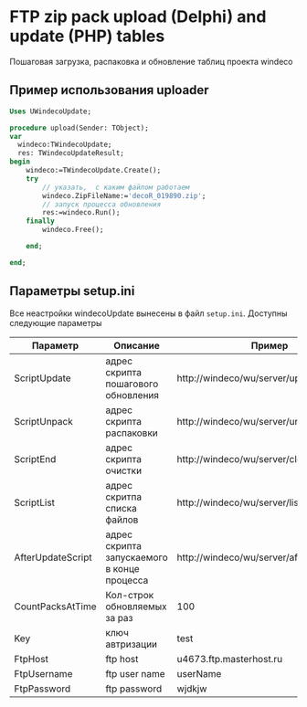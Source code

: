 # FTP zip pack upload (Delphi) and update (PHP) tables
Пошаговая загрузка, распаковка и обновление таблиц проекта windeco

## Пример использования uploader

```pascal
Uses UWindecoUpdate;

procedure upload(Sender: TObject);
var
  windeco:TWindecoUpdate;
  res: TWindecoUpdateResult;
begin
    windeco:=TWindecoUpdate.Create();
    try
        // указать,  с каким файлом работаем
        windeco.ZipFileName:='decoR_019890.zip';
        // запуск процесса обновления
        res:=windeco.Run();
    finally
        windeco.Free();

    end;

end;
```

## Параметры setup.ini
Все неастройки windecoUpdate вынесены в файл `setup.ini`. Доступны следующие параметры

|Параметр|Описание|Пример|
|----|----|----|
|ScriptUpdate|адрес скрипта пошагового обновления|http://windeco/wu/server/update.php|
|ScriptUnpack|адрес скрипта распаковки|http://windeco/wu/server/unpack.php|
|ScriptEnd|адрес скрипта очистки|http://windeco/wu/server/clear.php|
|ScriptList|адрес скритпа списка файлов|http://windeco/wu/server/list.php|
|AfterUpdateScript|адрес скрипта запускаемого в конце процесса|http://windeco/wu/server/after_update.php|
|CountPacksAtTime|Кол-строк обновляемых за раз|100|
|Key|ключ автризации|test|
|FtpHost|ftp host|u4673.ftp.masterhost.ru|
|FtpUsername|ftp user name|userName|
|FtpPassword|ftp password|wjdkjw|

